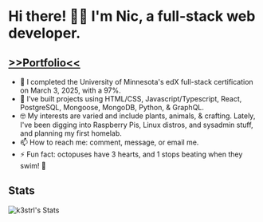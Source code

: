 # Hi there! 👋🏻 I'm Nic, a full-stack web developer.
## [>>Portfolio<<](https://nb-portfolio-2025.vercel.app/)

- 🔭 I completed the University of Minnesota's edX full-stack certification on March 3, 2025, with a 97%.
- 🌱 I’ve built projects using HTML/CSS, Javascript/Typescript, React, PostgreSQL, Mongoose, MongoDB, Python, & GraphQL.
- 🤓 My interests are varied and include plants, animals, & crafting. Lately, I've been digging into Raspberry Pis, Linux distros, and sysadmin stuff, and planning my first homelab.
- 📫 How to reach me: comment, message, or email me.
- ⚡ Fun fact: octopuses have 3 hearts, and 1 stops beating when they swim! 🐙

## Stats
![k3strl's Stats](https://github-readme-stats.vercel.app/api?username=k3strl&theme=nightowl&show_icons=true&hide_border=false&count_private=true)
